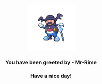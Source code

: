 <p align="center">
            <img src="https://raw.githubusercontent.com/PokeAPI/sprites/master/sprites/pokemon/866.png" width="150" height="150">
          </p>
          <h3 align="center">You have been greeted by - <b>Mr-Rime</b></h3>
          <h3 align="center">Have a nice day!</h3>
        